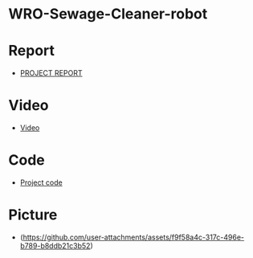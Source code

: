 # WRO-Sewage-Cleaner-robot
# Report
- [PROJECT REPORT](https://docs.google.com/document/d/1S0MSvquXofWw6It9QTXSThzVdBmhXdr8IRROb4kRJek/edit#heading=h.uwtpzkmp9874)
# Video
- [Video](https://youtu.be/He5vBDilmNc?si=IJNBha5A0QitPSHe)
# Code
- [Project code](https://github.com/Tallsuffer/WRO-Sewage-Cleaner-robot/blob/main/Code%20Arduino%20UNO.ino)
# Picture
- (https://github.com/user-attachments/assets/f9f58a4c-317c-496e-b789-b8ddb21c3b52) 
